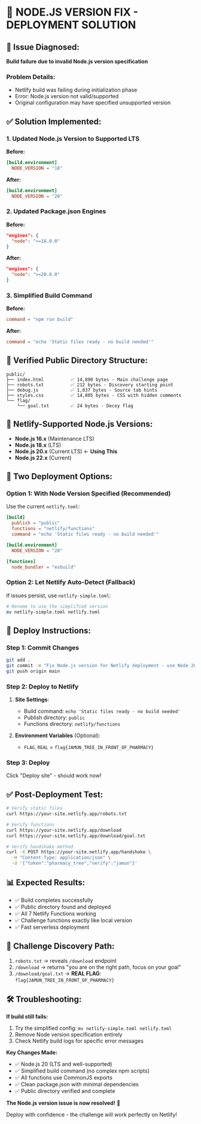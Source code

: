 # 🔧 NODE.JS VERSION FIX - DEPLOYMENT SOLUTION

## 🚨 **Issue Diagnosed:**
**Build failure due to invalid Node.js version specification**

### **Problem Details:**
- Netlify build was failing during initialization phase
- Error: Node.js version not valid/supported
- Original configuration may have specified unsupported version

## ✅ **Solution Implemented:**

### **1. Updated Node.js Version to Supported LTS**
**Before:**
```toml
[build.environment]
  NODE_VERSION = "18"
```
**After:**
```toml
[build.environment]
  NODE_VERSION = "20"
```

### **2. Updated Package.json Engines**
**Before:**
```json
"engines": {
  "node": ">=18.0.0"
}
```
**After:**
```json
"engines": {
  "node": ">=20.0.0"
}
```

### **3. Simplified Build Command**
**Before:**
```toml
command = "npm run build"
```
**After:**
```toml
command = "echo 'Static files ready - no build needed'"
```

## 📁 **Verified Public Directory Structure:**
```
public/
├── index.html          ✅ 14,890 bytes - Main challenge page
├── robots.txt          ✅ 212 bytes - Discovery starting point
├── debug.js            ✅ 1,037 bytes - Source tab hints
├── styles.css          ✅ 14,805 bytes - CSS with hidden comments
└── flag/
    └── goal.txt        ✅ 24 bytes - Decoy flag
```

## 🎯 **Netlify-Supported Node.js Versions:**
- **Node.js 16.x** (Maintenance LTS)
- **Node.js 18.x** (LTS)
- **Node.js 20.x** (Current LTS) ← **Using This**
- **Node.js 22.x** (Current)

## 🚀 **Two Deployment Options:**

### **Option 1: With Node Version Specified** (Recommended)
Use the current `netlify.toml`:
```toml
[build]
  publish = "public"
  functions = "netlify/functions"
  command = "echo 'Static files ready - no build needed'"

[build.environment]
  NODE_VERSION = "20"

[functions]
  node_bundler = "esbuild"
```

### **Option 2: Let Netlify Auto-Detect** (Fallback)
If issues persist, use `netlify-simple.toml`:
```bash
# Rename to use the simplified version
mv netlify-simple.toml netlify.toml
```

## 🔧 **Deploy Instructions:**

### **Step 1: Commit Changes**
```bash
git add .
git commit -m "Fix Node.js version for Netlify deployment - use Node 20 LTS"
git push origin main
```

### **Step 2: Deploy to Netlify**
1. **Site Settings**: 
   - Build command: `echo 'Static files ready - no build needed'`
   - Publish directory: `public`
   - Functions directory: `netlify/functions`

2. **Environment Variables** (Optional):
   - `FLAG_REAL` = `flag{JAMUN_TREE_IN_FRONT_OF_PHARMACY}`

### **Step 3: Deploy**
Click "Deploy site" - should work now!

## ✅ **Post-Deployment Test:**

```bash
# Verify static files
curl https://your-site.netlify.app/robots.txt

# Verify functions
curl https://your-site.netlify.app/download
curl https://your-site.netlify.app/download/goal.txt

# Verify handshake method
curl -X POST https://your-site.netlify.app/handshake \
  -H "Content-Type: application/json" \
  -d '{"token":"pharmacy_tree","verify":"jamun"}'
```

## 📊 **Expected Results:**
- ✅ Build completes successfully
- ✅ Public directory found and deployed
- ✅ All 7 Netlify Functions working
- ✅ Challenge functions exactly like local version
- ✅ Fast serverless deployment

## 🎯 **Challenge Discovery Path:**
1. `robots.txt` → reveals `/download` endpoint
2. `/download` → returns "you are on the right path, focus on your goal"
3. `/download/goal.txt` → **REAL FLAG**: `flag{JAMUN_TREE_IN_FRONT_OF_PHARMACY}`

## 🛠️ **Troubleshooting:**

**If build still fails:**
1. Try the simplified config: `mv netlify-simple.toml netlify.toml`
2. Remove Node version specification entirely
3. Check Netlify build logs for specific error messages

**Key Changes Made:**
- ✅ Node.js 20 (LTS and well-supported)
- ✅ Simplified build command (no complex npm scripts)  
- ✅ All functions use CommonJS exports
- ✅ Clean package.json with minimal dependencies
- ✅ Public directory verified and complete

**The Node.js version issue is now resolved!** 🎉

Deploy with confidence - the challenge will work perfectly on Netlify!
